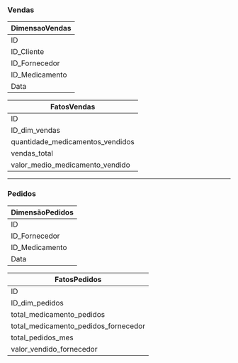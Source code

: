 ### Vendas 

| DimensaoVendas |
| --- |
| ID |
| ID_Cliente |
| ID_Fornecedor |
| ID_Medicamento |
| Data |

| FatosVendas |
| --- |
| ID |
| ID_dim_vendas |
| quantidade_medicamentos_vendidos |
| vendas_total |
| valor_medio_medicamento_vendido |


---

### Pedidos

| DimensãoPedidos |
| --- |
| ID |
| ID_Fornecedor |
| ID_Medicamento |
| Data |

| FatosPedidos |
| --- |
| ID |
| ID_dim_pedidos |
| total_medicamento_pedidos |
| total_medicamento_pedidos_fornecedor |
| total_pedidos_mes |
| valor_vendido_fornecedor|

